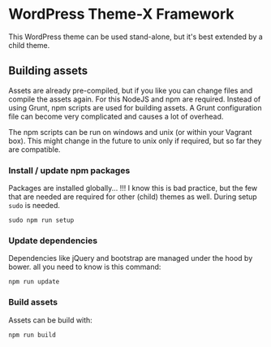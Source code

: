 # WordPress Theme-X Framework

This WordPress theme can be used stand-alone, but it's best extended by a child theme.

## Building assets

Assets are already pre-compiled, but if you like you can change files and compile the assets again. For this NodeJS and npm are required. Instead of using Grunt, npm scripts are used for building assets. A Grunt configuration file can become very complicated and causes a lot of overhead.

The npm scripts can be run on windows and unix (or within your Vagrant box). This might change in the future to unix only if required, but so far they are compatible.

### Install / update npm packages

Packages are installed globally... !!! I know this is bad practice, but the few that are needed are required for other (child) themes as well. During setup ``sudo`` is needed.

    sudo npm run setup

### Update dependencies

Dependencies like jQuery and bootstrap are managed under the hood by bower. all you need to know is this command:

    npm run update

### Build assets

Assets can be build with:

    npm run build

